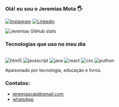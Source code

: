 ### Olá! eu sou o Jeremias Mota 🖐️


[![Instagram](https://img.shields.io/badge/Instagram-E4405F?style=for-the-badge&logo=instagram&logoColor=white)](https://www.instagram.com/jeremottab)
[![Linkedin](https://img.shields.io/badge/LinkedIn-0077B5?style=for-the-badge&logo=linkedin&logoColor=white)](https://www.linkedin.com/in/jeremias-mota-31999014a/)

![Jeremias GitHub stats](https://github-readme-stats.vercel.app/api?username=jmotab&show_icons=true&theme=dracula)

### Tecnologias que uso no meu dia

<div style="display: inline_block"><br/>
 <img aling="center"alt="html5"src="https://img.shields.io/badge/HTML5-E34F26?style=for-the-badge&logo=html5&logoColor=white"/>
<img aling="center"alt="javascript"src="https://img.shields.io/badge/JavaScript-F7DF1E?style=for-the-badge&logo=javascript&logoColor=black"/>
<img aling="center"alt="java"src="https://img.shields.io/badge/Java-ED8B00?style=for-the-badge&logo=java&logoColor=white"/>
<img aling="center"alt="react"src="https://img.shields.io/badge/React-20232A?style=for-the-badge&logo=react&logoColor=61DAFB"/>
<img aling="center"alt="css"src="https://img.shields.io/badge/CSS-239120?&style=for-the-badge&logo=css3&logoColor=white"/>
<img aling="center"alt="puthon"src="https://img.shields.io/badge/Python-14354C?style=for-the-badge&logo=python&logoColor=white"/>
</div>

Apaixonado por tecnologia, educação e livros.

### Contatos:

- jeremiascap@gmail.com </br>
- [whatsApp](https://wa.me/11958431849)</br>

